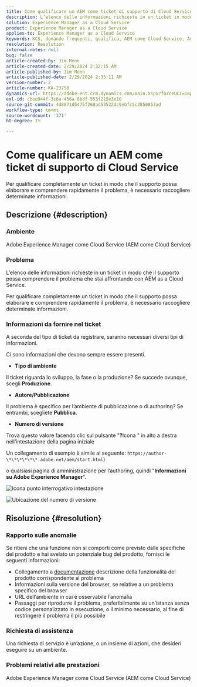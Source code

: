 ```yaml
---
title: Come qualificare un AEM come ticket di supporto di Cloud Service
description: L’elenco delle informazioni richieste in un ticket in modo che il supporto possa comprendere il problema che stai affrontando con AEM as a Cloud Service.
solution: Experience Manager as a Cloud Service
product: Experience Manager as a Cloud Service
applies-to: Experience Manager as a Cloud Service
keywords: KCS, domande frequenti, qualifica, AEM come Cloud Service, Adobe Experience Manager come Cloud Service, ticket di supporto
resolution: Resolution
internal-notes: null
bug: false
article-created-by: Jim Menn
article-created-date: 2/29/2024 2:32:15 AM
article-published-by: Jim Menn
article-published-date: 2/29/2024 2:35:11 AM
version-number: 2
article-number: KA-23750
dynamics-url: https://adobe-ent.crm.dynamics.com/main.aspx?forceUCI=1&pagetype=entityrecord&etn=knowledgearticle&id=38c40abe-aad6-ee11-9079-6045bd006268
exl-id: cbee944f-3c6a-456a-8bdf-553f215e3e10
source-git-commit: 4d8871db475f268ad53522dc9ebfc5c2850853ad
workflow-type: tm+mt
source-wordcount: '371'
ht-degree: 1%

---
```


# Come qualificare un AEM come ticket di supporto di Cloud Service


Per qualificare completamente un ticket in modo che il supporto possa elaborare e comprendere rapidamente il problema, è necessario raccogliere determinate informazioni.

## Descrizione {#description}


### Ambiente

Adobe Experience Manager come Cloud Service (AEM come Cloud Service)

### Problema

L’elenco delle informazioni richieste in un ticket in modo che il supporto possa comprendere il problema che stai affrontando con AEM as a Cloud Service.

Per qualificare completamente un ticket in modo che il supporto possa elaborare e comprendere rapidamente il problema, è necessario raccogliere determinate informazioni.

### Informazioni da fornire nel ticket

A seconda del tipo di ticket da registrare, saranno necessari diversi tipi di informazioni.

Ci sono informazioni che devono sempre essere presenti.

- <b>Tipo di ambiente</b>


Il ticket riguarda lo sviluppo, la fase o la produzione? Se succede ovunque, scegli <b>Produzione</b>.

- <b>Autore/Pubblicazione</b>


Il problema è specifico per l’ambiente di pubblicazione o di authoring? Se entrambi, scegliete <b>Pubblica</b>.

- <b>Numero di versione</b>


Trova questo valore facendo clic sul pulsante &quot;<b>?</b>Icona &quot; in alto a destra nell’intestazione della pagina iniziale

Un collegamento di esempio è simile al seguente: `https://author-\*\*\*\*\*\*.adobe.net/aem/start.html`)

o qualsiasi pagina di amministrazione per l’authoring, quindi &quot;<b>Informazioni su Adobe Experience Manager</b>&quot;.

![Icona punto interrogativo intestazione](https://helpx.adobe.com/content/dam/help/en/experience-manager/kb/how-to-fully-qualify-an-AEM-as-a-cloud-service-ticket/jcr_content/main-pars/image/question_mark_topheader.jpg.img.jpg)

![Ubicazione del numero di versione](https://helpx.adobe.com/content/dam/help/en/experience-manager/kb/how-to-fully-qualify-an-AEM-as-a-cloud-service-ticket/jcr_content/main-pars/image_23429537/release_number.jpg.img.jpg)

## Risoluzione {#resolution}


### Rapporto sulle anomalie

Se ritieni che una funzione non si comporti come previsto dalle specifiche del prodotto e hai svelato un potenziale bug del prodotto, fornisci le seguenti informazioni:

- Collegamento a [documentazione](https://experienceleague.adobe.com/docs/?lang=it) descrizione della funzionalità del prodotto corrispondente al problema
- Informazioni sulla versione del browser, se relative a un problema specifico del browser
- URL dell’ambiente in cui è osservabile l’anomalia
- Passaggi per riprodurre il problema, preferibilmente su un’istanza senza codice personalizzato in esecuzione, o il minimo necessario, al fine di restringere il problema il più possibile

### Richiesta di assistenza

Una richiesta di servizio è un’azione, o un insieme di azioni, che desideri eseguire su un ambiente.

### Problemi relativi alle prestazioni

Adobe Experience Manager come Cloud Service (AEM come Cloud Service)
